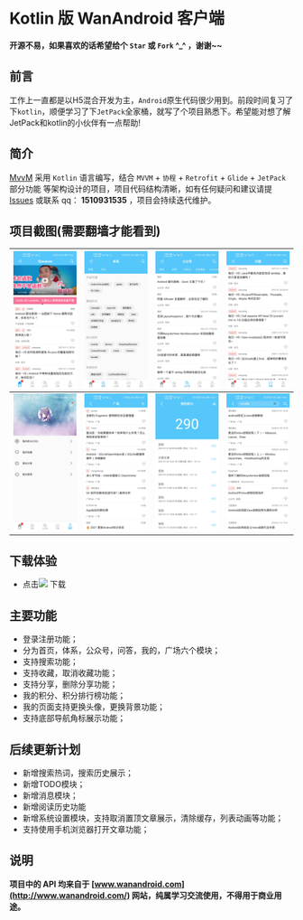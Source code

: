 # Kotlin 版 WanAndroid 客户端

**开源不易，如果喜欢的话希望给个 `Star` 或 `Fork` ^_^ ，谢谢~~**

## 前言
工作上一直都是以H5混合开发为主，`Android`原生代码很少用到。前段时间复习了下`kotlin`，顺便学习了下`JetPack`全家桶，就写了个项目熟悉下。希望能对想了解JetPack和kotlin的小伙伴有一点帮助!

## 简介
[MvvM](https://github.com/jzh1996/mvvm) 采用 `Kotlin` 语言编写，结合 `MVVM` + `协程` + `Retrofit` + `Glide` + `JetPack`部分功能 等架构设计的项目，项目代码结构清晰，如有任何疑问和建议请提 [Issues](https://github.com/jzh1996/mvvm/issues) 或联系 qq： **1510931535** ，项目会持续迭代维护。

## 项目截图(需要翻墙才能看到)

| ![](demo_pic/1.jpg) | ![](demo_pic/2.jpg) | ![](demo_pic/3.jpg) | ![](demo_pic/4.jpg) |
| --- | --- | --- | --- |
| ![](demo_pic/5.jpg) | ![](demo_pic/6.jpg) | ![](demo_pic/7.jpg) | ![](demo_pic/8.jpg) |

## 下载体验

- 点击[![](https://img.shields.io/badge/Download-apk-green.svg)](https://github.com/jzh1996/mvvm/blob/main/app-demo.apk) 下载

## 主要功能

- 登录注册功能；
- 分为首页，体系，公众号，问答，我的，广场六个模块；
- 支持搜索功能；
- 支持收藏，取消收藏功能；
- 支持分享，删除分享功能；
- 我的积分、积分排行榜功能；
- 我的页面支持更换头像，更换背景功能；
- 支持底部导航角标展示功能；

## 后续更新计划

- 新增搜索热词，搜索历史展示；
- 新增TODO模块；
- 新增消息模块；
- 新增阅读历史功能
- 新增系统设置模块，支持取消置顶文章展示，清除缓存，列表动画等功能；
- 支持使用手机浏览器打开文章功能；

## 说明
**项目中的 API 均来自于 [www.wanandroid.com](http://www.wanandroid.com/) 网站，纯属学习交流使用，不得用于商业用途。**


